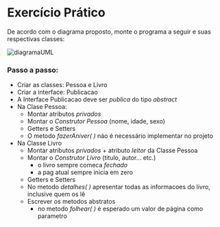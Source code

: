 # Exercício Prático

De acordo com o diagrama proposto, monte o programa a seguir e suas respectivas classes:

<!-- ![Diagrama UML do Exercício. Fonte: Curso em Vídeo (Youtube)](https://github.com/eliasalbuquerque/poo-java/blob/main/aula09/diagramaUML.png "Curso em Vídeo") -->

![diagramaUML](https://user-images.githubusercontent.com/78819295/155617840-773b9e90-4d1f-4d02-99f6-79a441074edb.png "Curso em Vídeo")


### Passo a passo:

- Criar as classes: Pessoa e Livro
- Criar a interface: Publicacao
- A Interface Publicacao deve ser *publica* do tipo *abstract*
- Na Clase Pessoa:
    - Montar atributos *privados*
    - Montar o *Construtor Pessoa* (nome, idade, sexo) 
    - Getters e Setters
    - O metodo *fazerAniver( )* náo é necessário implementar no projeto
- Na Classe Livro
    - Montar atributos *privados* + atributo *leitor* da Classe Pessoa
    - Montar o *Construtor Livro* (titulo, autor... etc.) 
        - o livro sempre comeca *fechado*
        - a pag atual sempre inicia em zero
    - Getters e Setters
    - No metodo *detalhes( )* apresentar todas as informacoes do livro, inclusive quem os lê
    - Escrever os metodos abstratos
        - no metodo *folhear( )* é esperado um valor de página como parametro
